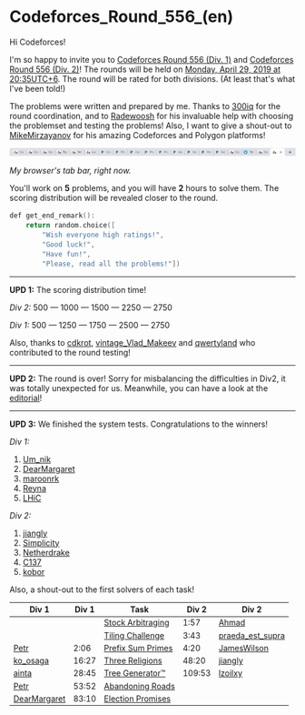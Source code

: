 # Codeforces_Round_556_(en)

Hi Codeforces!

I'm so happy to invite you to [Codeforces Round 556 (Div. 1)](https://codeforces.com/contest/1149 "Codeforces Round 556 (Div. 1)") and [Codeforces Round 556 (Div. 2)](https://codeforces.com/contest/1150 "Codeforces Round 556 (Div. 2)")! The rounds will be held on [Monday, April 29, 2019 at 20:35UTC+6](https://codeforces.com/https://www.timeanddate.com/worldclock/fixedtime.html?day=29&month=4&year=2019&hour=17&min=35&sec=0&p1=166). The round will be rated for both divisions. (At least that's what I've been told!)

The problems were written and prepared by me. Thanks to [300iq](https://codeforces.com/profile/300iq "Legendary Grandmaster 300iq") for the round coordination, and to [Radewoosh](https://codeforces.com/profile/Radewoosh "Legendary Grandmaster Radewoosh") for his invaluable help with choosing the problemset and testing the problems! Also, I want to give a shout-out to [MikeMirzayanov](https://codeforces.com/profile/MikeMirzayanov "Headquarters, MikeMirzayanov") for his amazing Codeforces and Polygon platforms!

![ ](images/a0cbd6b38d95a87dbd01fee77a70701ad5971095.png)

*My browser's tab bar, right now.*

You'll work on **5** problems, and you will have **2** hours to solve them. The scoring distribution will be revealed closer to the round.

 
```cpp
def get_end_remark():
    return random.choice([
        "Wish everyone high ratings!",
        "Good luck!",
        "Have fun!",
        "Please, read all the problems!"])
```
 

---

**UPD 1:** The scoring distribution time!

*Div 2:* 500 — 1000 — 1500 — 2250 — 2750

*Div 1:* 500 — 1250 — 1750 — 2500 — 2750

Also, thanks to [cdkrot](https://codeforces.com/profile/cdkrot "Grandmaster cdkrot"), [vintage_Vlad_Makeev](https://codeforces.com/profile/vintage_Vlad_Makeev "Grandmaster vintage_Vlad_Makeev") and [qwertyland](https://codeforces.com/profile/qwertyland "Specialist qwertyland") who contributed to the round testing!

 

---

**UPD 2:** The round is over! Sorry for misbalancing the difficulties in Div2, it was totally unexpected for us. Meanwhile, you can have a look at the [editorial](Tutorial_(en).md)!

 

---

**UPD 3:** We finished the system tests. Congratulations to the winners!

*Div 1:*

 1. [Um_nik](https://codeforces.com/profile/Um_nik "Legendary Grandmaster Um_nik")
2. [DearMargaret](https://codeforces.com/profile/DearMargaret "Legendary Grandmaster DearMargaret")
3. [maroonrk](https://codeforces.com/profile/maroonrk "International Grandmaster maroonrk")
4. [Reyna](https://codeforces.com/profile/Reyna "International Grandmaster Reyna")
5. [LHiC](https://codeforces.com/profile/LHiC "Legendary Grandmaster LHiC")

*Div 2:*

 1. [jiangly](https://codeforces.com/profile/jiangly "Expert jiangly")
2. [Simplicity](https://codeforces.com/profile/Simplicity "Expert Simplicity")
3. [Netherdrake](https://codeforces.com/profile/Netherdrake "Expert Netherdrake")
4. [C137](https://codeforces.com/profile/C137 "Expert C137")
5. [kobor](https://codeforces.com/profile/kobor "Expert kobor")

Also, a shout-out to the first solvers of each task!

 

| Div 1 | Div 1 | Task | Div 2 | Div 2 |
| --- | --- | --- | --- | --- |
|  |  | [Stock Arbitraging](../problems/A._Stock_Arbitraging.md) | 1:57 | [Ahmad](https://codeforces.com/profile/Ahmad "Expert Ahmad") |
|  |  | [Tiling Challenge](../problems/B._Tiling_Challenge.md) | 3:43 | [praeda_est_supra](https://codeforces.com/profile/praeda_est_supra "Expert praeda_est_supra") |
| [Petr](https://codeforces.com/profile/Petr "Legendary Grandmaster Petr") | 2:06 | [Prefix Sum Primes](https://codeforces.com/contest/1150/problem/C) | 4:20 | [JamesWilson](https://codeforces.com/profile/JamesWilson "Expert JamesWilson") |
| [ko_osaga](https://codeforces.com/profile/ko_osaga "International Grandmaster ko_osaga") | 16:27 | [Three Religions](https://codeforces.com/contest/1150/problem/D) | 48:20 | [jiangly](https://codeforces.com/profile/jiangly "Expert jiangly") |
| [ainta](https://codeforces.com/profile/ainta "Legendary Grandmaster ainta") | 28:45 | [Tree Generator™](https://codeforces.com/contest/1150/problem/E) | 109:53 | [lzoilxy](https://codeforces.com/profile/lzoilxy "Expert lzoilxy") |
| [Petr](https://codeforces.com/profile/Petr "Legendary Grandmaster Petr") | 53:52 | [Abandoning Roads](https://codeforces.com/contest/1149/problem/D) |  |  |
| [DearMargaret](https://codeforces.com/profile/DearMargaret "Legendary Grandmaster DearMargaret") | 83:10 | [Election Promises](https://codeforces.com/contest/1149/problem/E) |  |  |

